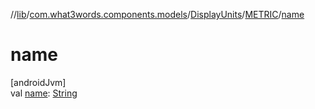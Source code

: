 //[lib](../../../../index.md)/[com.what3words.components.models](../../index.md)/[DisplayUnits](../index.md)/[METRIC](index.md)/[name](name.md)

# name

[androidJvm]\
val [name](name.md): [String](https://kotlinlang.org/api/latest/jvm/stdlib/kotlin/-string/index.html)
